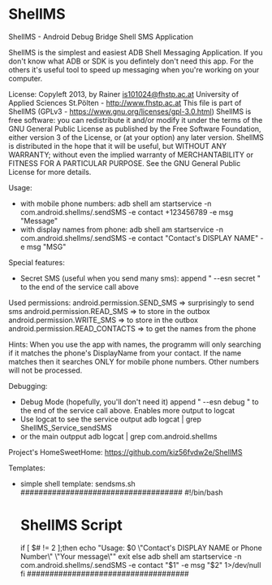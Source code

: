 ShellMS
=======

ShellMS - Android Debug Bridge Shell SMS Application

ShellMS is the simplest and easiest ADB Shell Messaging Application.
If you don't know what ADB or SDK is you defintely don't need this app.
For the others it's useful tool to speed up messaging when you're working on your computer.

License:
	Copyleft 2013, by Rainer is101024@fhstp.ac.at
	University of Applied Sciences St.Pölten - http://www.fhstp.ac.at
	This file is part of ShellMS (GPLv3 - https://www.gnu.org/licenses/gpl-3.0.html)
	ShellMS is free software: you can redistribute it and/or modify it under the terms of the GNU General Public License 
	 as published by the Free Software Foundation, either version 3 of the License, or (at your option) any later version.
	ShellMS is distributed in the hope that it will be useful, but WITHOUT ANY WARRANTY;
	 without even the implied warranty of MERCHANTABILITY or FITNESS FOR A PARTICULAR PURPOSE.
	See the GNU General Public License for more details.

Usage:
 * with mobile phone numbers:
	adb shell am startservice -n com.android.shellms/.sendSMS -e contact +123456789 -e msg "Message"
 * with display names from phone:
	adb shell am startservice -n com.android.shellms/.sendSMS -e contact "Contact's DISPLAY NAME" -e msg "MSG"

Special features:
 * Secret SMS (useful when you send many sms):
	append " --esn secret " to the end of the service call above

Used permissions:
	android.permission.SEND_SMS => surprisingly to send sms
	android.permission.READ_SMS => to store in the outbox
	android.permission.WRITE_SMS => to store in the outbox
	android.permission.READ_CONTACTS => to get the names from the phone

Hints:
	When you use the app with names, the programm will only searching if it matches the phone's DisplayName from your contact.
	If the name matches then it searches ONLY for mobile phone numbers. Other numbers will not be processed.

Debugging:
 * Debug Mode (hopefully, you'll don't need it)
	append " --esn debug " to the end of the service call above. Enables more output to logcat
 * Use logcat to see the service output
	adb logcat | grep ShellMS_Service_sendSMS
 * or the main outpput
	adb logcat | grep com.android.shellms

Project's HomeSweetHome:
	https://github.com/kiz56fvdw2e/ShellMS

Templates:
 * simple shell template:
	sendsms.sh
	####################################
	#!/bin/bash
	# ShellMS Script
	if [ $# != 2 ];then
		echo "Usage: $0 \"Contact's DISPLAY NAME or Phone Number\" \"Your message\""
		exit
	else
		adb shell am startservice -n com.android.shellms/.sendSMS -e contact "$1" -e msg "$2" 1>/dev/null
	fi
	####################################


